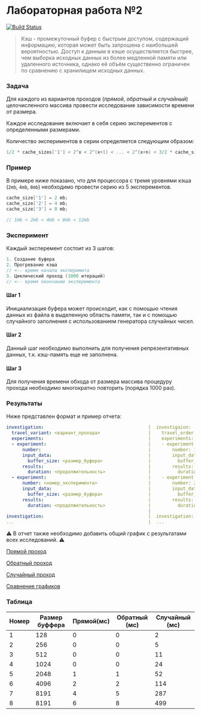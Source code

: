 # Лабораторная работа №2

[![Build Status](https://travis-ci.org/LuciferTheFirstt/lab-02-cache.svg?branch=master)](https://travis-ci.org/LuciferTheFirstt/lab-02-cache)

> Кэш - промежуточный буфер с быстрым доступом, содержащий информацию, которая может быть запрошена с наибольшей вероятностью. Доступ к данным в кэше осуществляется быстрее, чем выборка исходных данных из более медленной памяти или удаленного источника, однако её объём существенно ограничен по сравнению с хранилищем исходных данных.

### Задача

Для каждого из вариантов проходов (*прямой*, *обратный* и *случайный*) целочисленного массива 
провести исследование зависимости времени от размера.

Каждое исследование включает в себя серию эксперементов c определенными размерами.

Количество экспериментов в серии определяется следующим образом:

```cpp
1/2 * cache_sizes['1'] < 2^x < 2^(x+1) < ... < 2^(x+n) < 3/2 * cache_sizes['max']
```

### Пример

В примере ниже показано, что для процессора с тремя уровнями кэша (`2mb`, `4mb`, `8mb`)
необходимо провести серию из 5 эксперементов.

```cpp
cache_size['1'] = 2 mb;
cache_size['2'] = 4 mb;
cache_size['3'] = 8 mb;

// 1mb < 2mb < 4mb < 8mb < 12mb
```

### Эксперимент

Каждый эксперемент состоит из 3 шагов:

```cpp
1. Создание буфера
2. Прогревание кэша
// <-- время начала эксперемнта
3. Циклический проход (1000 итераций)
// <-- время окончание эксперемента
```

#### Шаг 1

Инициализация буфера может происходит, как с помощью чтения данных из файла в выделенную область памяти,
так и с помощью случайного заполнения с использованием генератора случайных чисел.

#### Шаг 2

Данный шаг необходимо выполнить для получения репрезентативных данных, т.к. кэш-память еще не заполнена.

#### Шаг 3

Для получения времени обхода от размера массива процедуру прохода необходимо многократно повторить (порядка 1000 раз).

### Результаты

Ниже представлен формат и пример отчета:

```yaml
investigation:                                       |  investigaion:
  travel_variant: <вариант_прохода>                  |    travel_order: "direction"
  experiments:                                       |    experiments:
  - experiment:                                      |    - experiment:
      number:                                        |        number: 1
      input_data:                                    |        input_data:
        buffer_size: <размер_буфера>                 |          buffer_size: "1mb"
      results:                                       |        results:
        duration: <продолжительность>                |          duration: "1ns"
  - experiment:                                      |    - experiment:
      number: <номер_эксперимента>                   |        number: 2
      input_data:                                    |        input_data:
        buffer_size: <размер_буфера>                 |          buffer_size: "2mb"
      results:                                       |        results:
        duration: <продолжительность>                |          duration: "2ns"
                                                     |
investigation:                                       |  investigation:
...                                                  |  ...
```

⚠️ В отчет также необходимо добавить общий график с результатами всех исследований. ⚠️

[Прямой проход](http://yotx.ru/#!1/3_qwiC/YP9rYODg4N9I4bwv7b/dL9/sH@w7yel1vY3tnZgvIPdjZ2zU97B7sbZ1g7vYHdj62AHxDvY3dg5AMF4W7sboIPLU97O7gZs63KHB9rd2NrZgcF4p7v7O/skGnZj55TxeLrFeNy6vNjd39rfBwU=)

[Обратный проход](http://yotx.ru/#!1/3_qwiC/YP9rYODg4N9I4bwv7b/dL9/sH@w7yel1vY3tnZgvIPdjZ2zU97B7sbZ1g7vYHdj62AHxDvY3dg5AMF4W7sboIPLU97O7gZs63KHd7a7sbWzA4PxYLv7O/skGnZj63KL8bh1cMl43LnY2d3f2t8HBQ==)

[Случайный проход](http://yotx.ru/#!1/3_qwiC/YP9rYODg4N9I4bwv7b/dL9/sH@w7yel1vY3tnZgvJ3djZ2zU97Z7sbZ1g5va2t3Y@tgB8TbAe1u7ByAYLyznd0N0MHlKW9rC7S7Adu63OHtwBC7G1s7OzAYD3R5ubu/s0@iYTe2YAjG4wHj8WB3f2t/HwM=)

[Сравнение графиков](http://yotx.ru/#!1/3_qwiC/YP9rYODg4N9I4bwv7b/dL9/sH@w7yel1vY3tnZgvIPdjZ2zU97B7sbZ1g7vYHdj62AHxDvY3dg5AMF4W7sboIPLU97O7gZs63KHB9rd2NrZgcF4p7v7O/skGnZjC4ZgPB4wHg9297f29ze2dmC8g92NnbNT3sHuxtnWDu9gd2PrYAfEO9jd2DkAwXhbuxugg8tT3s7uBmzrcod3truxtbMDg/Fgu/s7@yQadmPnlPF4usV43Lq82N3f2t/f2NqB8XZ2N3bOTnlnuxtnWzu8ra3dja2DHRBvB7S7sXMAgvHOdnY3QAeXp7ytLdDuBmzrcoe3A0Psbmzt7MBgPNDl5e7@zj6Jht3YOWU8nm4xHrcuL3b3t/b3AQc=)

### Таблица ###
| Номер  | Размер буффера | Прямой(мс)| Обратный (мс) | Случайный (мс) |
|--------|----------------|-----------|---------------|----------------|
| 1      | 128            | 0         | 0             | 2              |
| 2      | 256            | 0         | 0             | 5              |
| 3      | 512            | 0         | 0             | 11             |
| 4      | 1024           | 0         | 0             | 24             |
| 5      | 2048           | 1         | 1             | 52             |
| 6      | 4096           | 2         | 2             | 114            |
| 7      | 8191           | 4         | 5             | 287            |
| 8      | 8191           | 6         | 8             | 499            |


